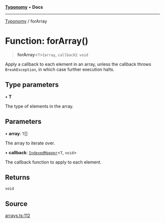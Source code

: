 [**Typonomy**](../README.md) • **Docs**

***

[Typonomy](../globals.md) / forArray

# Function: forArray()

> **forArray**\<`T`\>(`array`, `callback`): `void`

Apply a callback to each element in an array,
unless the callback throws `BreakException`,
in which case further execution halts.

## Type parameters

• **T**

The type of elements in the array.

## Parameters

• **array**: `T`[]

The array to iterate over.

• **callback**: [`IndexedMapper`](../type-aliases/IndexedMapper.md)\<`T`, `void`\>

The callback function to apply to each element.

## Returns

`void`

## Source

[arrays.ts:112](https://github.com/softcraft-development/typonomy/blob/fe50b8023c82b88ddae1a279519fbfc3eededb46/src/arrays.ts#L112)
